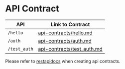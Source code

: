 # API Contract
| API | Link to Contract |
| ----------- | ----------- |
| `/hello` | [api-contracts/hello.md](api-contracts/hello.md) |
| `/auth` | [api-contracts/auth.md](api-contracts/auth.md) |
| `/test_auth` | [api-contracts/test_auth.md](api-contracts/test_auth.md) |

Please refer to [restapidocs](https://github.com/jamescooke/restapidocs/blob/master/examples/login.md) when creating api contracts.
